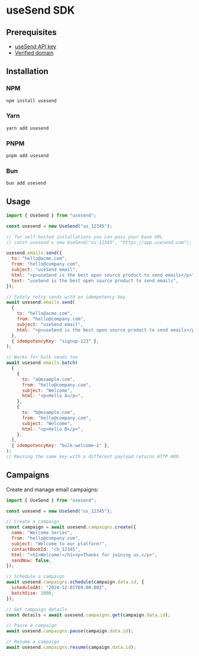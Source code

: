 # useSend SDK

## Prerequisites

- [useSend API key](https://app.usesend.com/dev-settings/api-keys)
- [Verified domain](https://app.usesend.com/domains)

## Installation

### NPM

```bash
npm install usesend
```

### Yarn

```bash
yarn add usesend
```

### PNPM

```bash
pnpm add usesend
```

### Bun

```bash
bun add usesend
```

## Usage

```javascript
import { UseSend } from "usesend";

const usesend = new UseSend("us_12345");

// for self-hosted installations you can pass your base URL
// const usesend = new UseSend("us_12345", "https://app.usesend.com");

usesend.emails.send({
  to: "hello@acme.com",
  from: "hello@company.com",
  subject: "useSend email",
  html: "<p>useSend is the best open source product to send emails</p>",
  text: "useSend is the best open source product to send emails",
});

// Safely retry sends with an idempotency key
await usesend.emails.send(
  {
    to: "hello@acme.com",
    from: "hello@company.com",
    subject: "useSend email",
    html: "<p>useSend is the best open source product to send emails</p>",
  },
  { idempotencyKey: "signup-123" },
);

// Works for bulk sends too
await usesend.emails.batch(
  [
    {
      to: "a@example.com",
      from: "hello@company.com",
      subject: "Welcome",
      html: "<p>Hello A</p>",
    },
    {
      to: "b@example.com",
      from: "hello@company.com",
      subject: "Welcome",
      html: "<p>Hello B</p>",
    },
  ],
  { idempotencyKey: "bulk-welcome-1" },
);
// Reusing the same key with a different payload returns HTTP 409.
```

## Campaigns

Create and manage email campaigns:

```javascript
import { UseSend } from "usesend";

const usesend = new UseSend("us_12345");

// Create a campaign
const campaign = await usesend.campaigns.create({
  name: "Welcome Series",
  from: "hello@company.com",
  subject: "Welcome to our platform!",
  contactBookId: "cb_12345",
  html: "<h1>Welcome!</h1><p>Thanks for joining us.</p>",
  sendNow: false,
});

// Schedule a campaign
await usesend.campaigns.schedule(campaign.data.id, {
  scheduledAt: "2024-12-01T09:00:00Z",
  batchSize: 1000,
});

// Get campaign details
const details = await usesend.campaigns.get(campaign.data.id);

// Pause a campaign
await usesend.campaigns.pause(campaign.data.id);

// Resume a campaign
await usesend.campaigns.resume(campaign.data.id);
```
